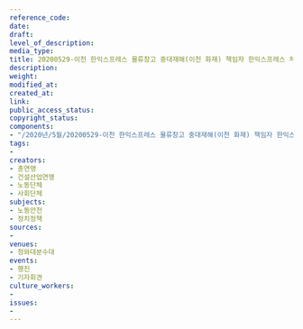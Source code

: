 ```yaml
---
reference_code: 
date: 
draft: 
level_of_description: 
media_type: 
title: 20200529-이천 한익스프레스 물류창고 중대재해(이천 화재) 책임자 한익스프레스 처벌 촉구 및 규탄 기자회견
description: 
weight: 
modified_at: 
created_at: 
link: 
public_access_status: 
copyright_status: 
components:
- "/2020년/5월/20200529-이천 한익스프레스 물류창고 중대재해(이천 화재) 책임자 한익스프레스 처벌 촉구 및 규탄 기자회견/_CTU8964.jpg"
tags:
- 
creators:
- 총연맹
- 건설산업연맹
- 노동단체
- 사회단체
subjects:
- 노동안전
- 정치정책
sources:
- 
venues:
- 청와대분수대
events:
- 행진
- 기자회견
culture_workers:
- 
issues:
- 
---
```

